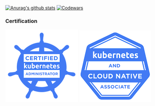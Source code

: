 [![Anurag's github stats](https://github-readme-stats.vercel.app/api?username=khirotaka&theme=react&show_icons=true)](https://github.com/anuraghazra/github-readme-stats)
[![Codewars](https://www.codewars.com/users/khirotaka/badges/large)](https://www.codewars.com/users/khirotaka)


### Certification
[![CKA](badges/cka-certified-kubernetes-administrator.png)](https://www.credly.com/badges/1001426e-9106-4022-a9fe-6214567539c1/public_url)
[![KCNA](badges/kcna-kubernetes-and-cloud-native-associate.png)](https://www.credly.com/badges/a52cad53-33d6-4f91-a579-8f789a380e04/public_url)
